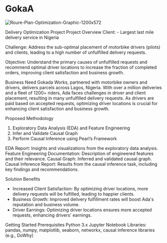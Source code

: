 # GokaA

![Roure-Plan-Optimization-Graphic-1200x572](https://github.com/Joe-hyper/GokaA/assets/98313549/d696c1d1-2999-463f-b335-36a45f6a9c94)

Delivery Optimization Project
Project Overview
Client: - Largest last mile delivery service in Nigeria

Challenge: Address the sub-optimal placement of motorbike drivers (pilots) and clients, leading to a high number of unfulfilled delivery requests.

Objective: Understand the primary causes of unfulfilled requests and recommend optimal driver locations to increase the fraction of completed orders, improving client satisfaction and business growth.

Business Need
Gokada Works, partnered with motorbike owners and drivers, delivers parcels across Lagos, Nigeria. With over a million deliveries and a fleet of 1200+ riders, Ada faces challenges in driver and client placement, resulting in many unfulfilled delivery requests. As drivers are paid based on accepted requests, optimizing driver locations is crucial for enhancing client satisfaction and business growth.

Proposed Methodology
1. Exploratory Data Analysis (EDA) and Feature Engineering
2. Infer and Validate Causal Graph
3. Perform Causal Inference using Pearl’s Framework

EDA Report: Insights and visualizations from the exploratory data analysis.
Feature Engineering Documentation: Description of engineered features and their relevance.
Causal Graph: Inferred and validated causal graph.
Causal Inference Report: Results from the causal inference task, including key findings and recommendations.


Solution Benefits
- Increased Client Satisfaction: By optimizing driver locations, more delivery requests will be fulfilled, leading to happier clients.
- Business Growth: Improved delivery fulfillment rates will boost Ada's reputation and business volume.
- Driver Earnings: Optimizing driver locations ensures more accepted requests, enhancing drivers' earnings.


Getting Started
Prerequisites
Python 3.x
Jupyter Notebook
Libraries: pandas, numpy, matplotlib, seaborn, networkx, causal inference libraries (e.g., DoWhy)